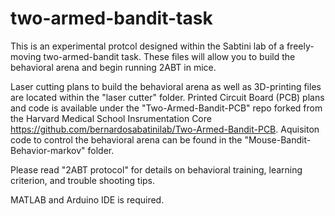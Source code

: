 # two-armed-bandit-task



This is an experimental protcol designed within the Sabtini lab of a freely-moving two-armed-bandit task. These files will allow you to build the behavioral arena and begin running 2ABT in mice. 

Laser cutting plans to build the behavioral arena as well as 3D-printing files are located within the "laser cutter" folder. 
Printed Circuit Board (PCB) plans and code is available under the "Two-Armed-Bandit-PCB" repo forked from the Harvard Medical School Insrumentation Core https://github.com/bernardosabatinilab/Two-Armed-Bandit-PCB.
Aquisiton code to control the behavioral arena can be found in the "Mouse-Bandit-Behavior-markov" folder.


Please read "2ABT protocol" for details on behavioral training, learning criterion, and trouble shooting tips.

MATLAB and Arduino IDE is required.

